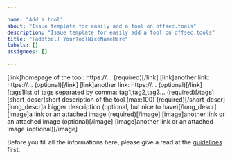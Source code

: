 ```yaml
---

name: "Add a tool"
about: "Issue template for easily add a tool on offsec.tools"
description: "Issue template for easily add a tool on offsec.tools"
title: "[addtool] YourToolNiceNameHere"
labels: []
assignees: []

---
```


[link]homepage of the tool: https://... (required)[/link]
[link]another link: https://... (optional)[/link]
[link]another link: https://... (optional)[/link]
[tags]list of tags separated by comma: tag1,tag2,tag3... (required)[/tags]
[short_descr]short description of the tool (max:100) (required)[/short_descr]
[long_descr]a bigger description (optional, but nice to have)[/long_descr] 
[image]a link or an attached image (required)[/image]
[image]another link or an attached image (optional)[/image]
[image]another link or an attached image (optional)[/image]

Before you fill all the informations here, please give a read at the [guidelines](https://github.com/gwen001/offsectools_www/issues/1) first.
